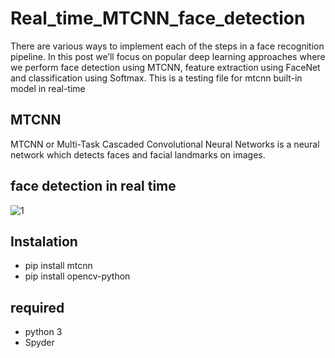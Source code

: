 
# Real_time_MTCNN_face_detection
There are various ways to implement each of the steps in a face recognition pipeline. In this post we’ll focus on popular deep learning approaches where we perform face detection using MTCNN, feature extraction using FaceNet and classification using Softmax.
This is a testing file for mtcnn built-in model in real-time

## MTCNN
MTCNN or Multi-Task Cascaded Convolutional Neural Networks is a neural network which detects faces and facial landmarks on images.

## face detection in real time
![1](https://user-images.githubusercontent.com/112936318/192254490-08a50d79-045a-4ef7-a717-e9570896d82a.png)
## Instalation
- pip install mtcnn
- pip install opencv-python

## required
- python 3 
- Spyder

